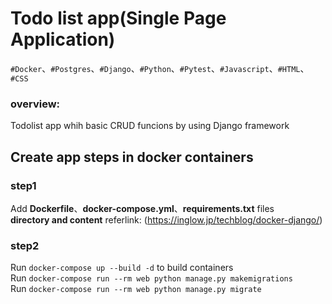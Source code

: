 # Todo list app(Single Page Application)
`#Docker`、`#Postgres`、`#Django`、`#Python`、`#Pytest`、`#Javascript`、`#HTML`、`#CSS`<br>
### overview:
Todolist app whih basic CRUD funcions by using Django framework

## Create app steps in docker containers

### step1
Add **Dockerfile**、**docker-compose.yml**、**requirements.txt** files<br>
**directory and content** referlink: (https://inglow.jp/techblog/docker-django/)

### step2
Run `docker-compose up --build -d` to build containers<br>
Run `docker-compose run --rm web python manage.py makemigrations`<br>
Run `docker-compose run --rm web python manage.py migrate`<br>

